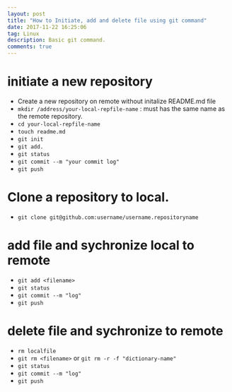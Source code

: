 ```yaml
---
layout: post
title: "How to Initiate, add and delete file using git command"
date: 2017-11-22 16:25:06
tag: Linux
description: Basic git command.
comments: true
---
```


# initiate a new repository
* Create a new repository on remote without initalize README.md file
* `mkdir /address/your-local-repfile-name` : must has the same name as the remote repository.
* `cd your-local-repfile-name `
* `touch readme.md`
* `git init`
* `git add.`
* `git status`
* `git commit --m "your commit log"`
* `git push`

# Clone a repository to local.
* `git clone git@github.com:username/username.repositoryname`

# add file and sychronize local to remote
* `git add <filename>`
* `git status`
* `git commit --m "log"`
* `git push`

# delete file and sychronize to remote
* `rm localfile`
* `git rm <filename>` or `git rm -r -f "dictionary-name"`
* `git status`
* `git commit --m "log"`
* `git push`
